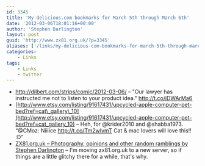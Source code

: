 ```yaml
---
id: 3345
title: 'My delicious.com bookmarks for March 5th through March 6th'
date: '2012-03-06T18:01:16+00:00'
author: 'Stephen Darlington'
layout: post
guid: 'http://www.zx81.org.uk/?p=3345'
aliases: ['/links/my-delicious-com-bookmarks-for-march-5th-through-march-6th.html']
categories:
    - Links
tags:
    - Links
    - twitter
---
```


- <http://dilbert.com/strips/comic/2012-03-06/> – "Our lawyer has instructed me not to listen to your product idea." http://t.co/jDWArMa6
- [http://www.etsy.com/listing/91617431/upcycled-apple-computer-pet-bed?ref=cat\_gallery\_10](http://www.etsy.com/listing/91617431/upcycled-apple-computer-pet-bed?ref=cat_gallery_10) – Heh, for @krider2010 and @shabba1973. “@CMoz: Niiiice http://t.co/Tm2wIvmT Cat &amp; mac lovers will love this!! :D”
- [ZX81.org.uk – Photography, opinions and other random ramblings by Stephen Darlington](http://www.zx81.org.uk/) – I'm moving zx81.org.uk to a new server, so if things are a little glitchy there for a while, that's why.